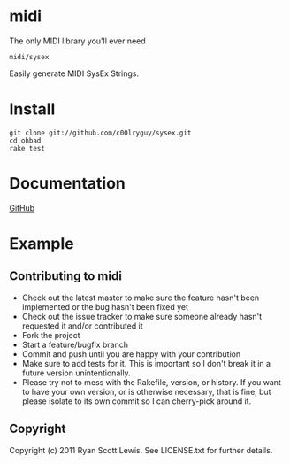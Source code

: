 # midi

The only MIDI library you'll ever need

`midi/sysex`

Easily generate MIDI SysEx Strings.

# Install

    git clone git://github.com/c00lryguy/sysex.git
    cd ohbad
    rake test

# Documentation

[GitHub](http://rubydoc.info/github/c00lryguy/midi)

# Example


## Contributing to midi

* Check out the latest master to make sure the feature hasn't been implemented or the bug hasn't been fixed yet
* Check out the issue tracker to make sure someone already hasn't requested it and/or contributed it
* Fork the project
* Start a feature/bugfix branch
* Commit and push until you are happy with your contribution
* Make sure to add tests for it. This is important so I don't break it in a future version unintentionally.
* Please try not to mess with the Rakefile, version, or history. If you want to have your own version, or is otherwise necessary, that is fine, but please isolate to its own commit so I can cherry-pick around it.

## Copyright

Copyright (c) 2011 Ryan Scott Lewis. See LICENSE.txt for
further details.
